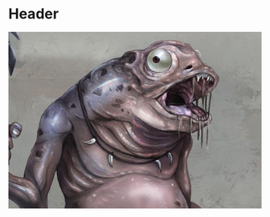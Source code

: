 <!-- TITLE: Bibble -->
<!-- SUBTITLE: A quick summary of Bibble -->

# Header

![Bibble](/uploads/bibble.jpg "Bibble")
